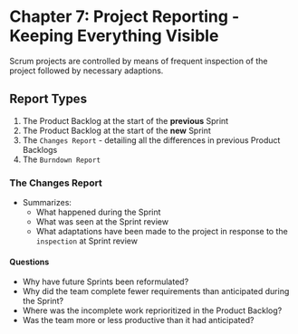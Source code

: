 # Chapter 7: Project Reporting - Keeping Everything Visible

Scrum projects are controlled by means of frequent inspection of the project followed by necessary adaptions.

## Report Types

1) The Product Backlog at the start of the **previous** Sprint
2) The Product Backlog at the start of the **new** Sprint
3) The `Changes Report` - detailing all the differences in previous Product Backlogs
4) The `Burndown Report`

### The Changes Report

* Summarizes:
  * What happened during the Sprint
  * What was seen at the Sprint review
  * What adaptations have been made to the project in response to the `inspection` at Sprint review

#### Questions

* Why have future Sprints been reformulated?
* Why did the team complete fewer requirements than anticipated during the Sprint?
* Where was the incomplete work reprioritized in the Product Backlog?
* Was the team more or less productive than it had anticipated?
